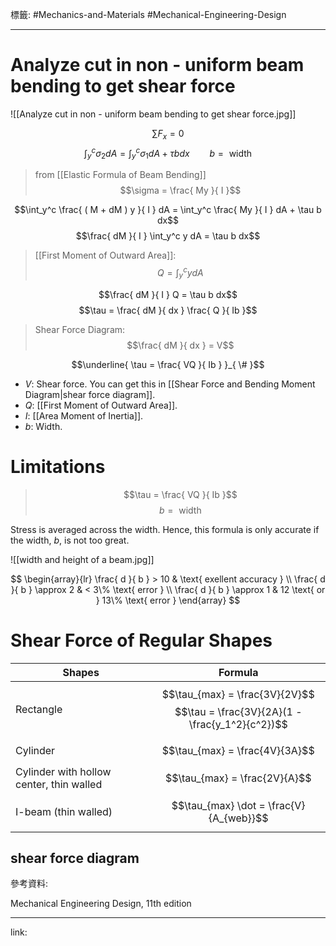 標籤: #Mechanics-and-Materials #Mechanical-Engineering-Design 

---

# Analyze cut in non - uniform beam bending to get shear force

![[Analyze cut in non - uniform beam bending to get shear force.jpg]]

$$\sum F_x = 0$$
$$\int_y^c \sigma_2 dA = \int_y^c \sigma_1 dA + \tau b dx \qquad b = \text{ width }$$

> from [[Elastic Formula of Beam Bending]]
> $$\sigma = \frac{ My }{ I }$$

$$\int_y^c \frac{ ( M + dM ) y }{ I } dA = \int_y^c \frac{ My }{ I } dA + \tau b dx$$
$$\frac{ dM }{ I } \int_y^c y dA = \tau b dx$$

> [[First Moment of Outward Area]]:
> $$Q = \int_y^c y dA$$

$$\frac{ dM }{ I } Q = \tau b dx$$
$$\tau = \frac{ dM }{ dx } \frac{ Q }{ Ib }$$

> Shear Force Diagram:
> $$\frac{ dM }{ dx } = V$$

$$\underline{ \tau = \frac{ VQ }{ Ib } }_{ \# }$$

- $V$: Shear force. You can get this in [[Shear Force and Bending Moment Diagram|shear force diagram]].
- $Q$: [[First Moment of Outward Area]].
- $I$: [[Area Moment of Inertia]].
- $b$: Width.

# Limitations

> $$\tau = \frac{ VQ }{ Ib }$$
> $$b = \text{ width }$$

Stress is averaged across the width. Hence, this formula is only accurate if the width, $b$, is not too great.

![[width and height of a beam.jpg]]

$$
\begin{array}{lr}
\frac{ d }{ b } > 10      & \text{ exellent accuracy } \\
\frac{ d }{ b } \approx 2 & < 3\% \text{ error } \\
\frac{ d }{ b } \approx 1 & 12 \text{ or } 13\% \text{ error }
\end{array}
$$

# Shear Force of Regular Shapes
| Shapes                                   | Formula                                                                        |
| ---------------------------------------- | ------------------------------------------------------------------------------ |
| Rectangle                                | $$\tau_{max} = \frac{3V}{2V}$$ $$\tau = \frac{3V}{2A}(1 - \frac{y_1^2}{c^2})$$ | 
| Cylinder                                 | $$\tau_{max} = \frac{4V}{3A}$$                                                 |
| Cylinder with hollow center, thin walled | $$\tau_{max} = \frac{2V}{A}$$                                                  |
| I-beam (thin walled)                     | $$\tau_{max} \dot = \frac{V}{A_{web}}$$                                        |
shear force diagram
---

參考資料:

Mechanical Engineering Design, 11th edition

---

link:

